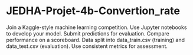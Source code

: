 # JEDHA-Projet-4b-Convertion_rate
 Join a Kaggle-style machine learning competition. Use Jupyter notebooks to develop your model. Submit predictions for evaluation. Compare performance on a scoreboard. Data split into data_train.csv (training) and data_test.csv (evaluation). Use consistent metrics for assessment.
